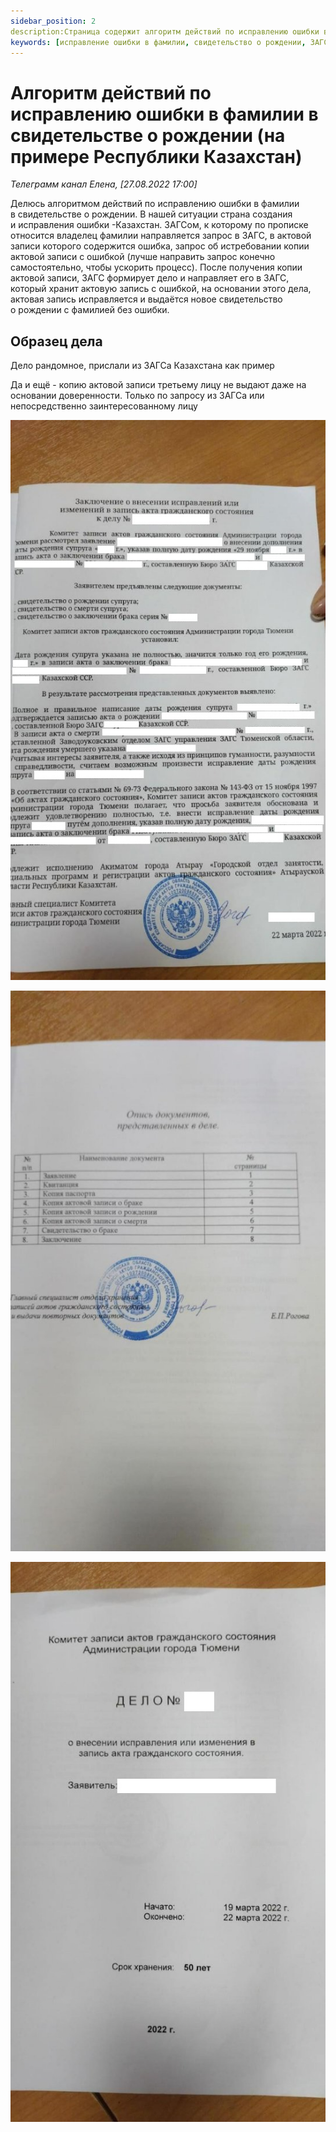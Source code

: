 ```yaml
---
sidebar_position: 2
description:Страница содержит алгоритм действий по исправлению ошибки в фамилии в свидетельстве о рождении, созданном в Казахстане, а также образец дела и полезные ссылки. Страница предназначена для омогенес, желающих подготовить документы в стране бывшего Советского союза.
keywords: [исправление ошибки в фамилии, свидетельство о рождении, ЗАГС, Казахстан, алгоритм действий, документы, омогенес]
---
```


# Алгоритм действий по исправлению ошибки в фамилии в свидетельстве о рождении (на примере Республики Казахстан)

*Телеграмм канал Елена, [27.08.2022 17:00]* 

Делюсь алгоритмом действий по исправлению ошибки в фамилии в свидетельстве о рождении. В нашей ситуации страна создания и исправления ошибки -Казахстан. ЗАГСом, к которому по прописке относится владелец фамилии направляется запрос в ЗАГС, в актовой записи которого содержится ошибка, запрос об истребовании копии актовой записи с ошибкой (лучше направить запрос конечно самостоятельно, чтобы ускорить процесс). После получения копии актовой записи, ЗАГС формирует дело и направляет его в ЗАГС, который хранит актовую запись с ошибкой, на основании этого дела, актовая запись исправляется и выдаётся новое свидетельство о рождении с фамилией без ошибки.

## Образец дела 

Дело рандомное, прислали из ЗАГСа Казахстана как пример 

Да и ещё - копию актовой записи третьему лицу не выдают даже на основании доверенности. Только по запросу из ЗАГСа или непосредственно заинтересованному лицу 

![image](../../static/prepare-documents/change-mistake/1.jpeg)

![image](../../static/prepare-documents/change-mistake/2.jpeg)

![image](../../static/prepare-documents/change-mistake/3.jpeg)